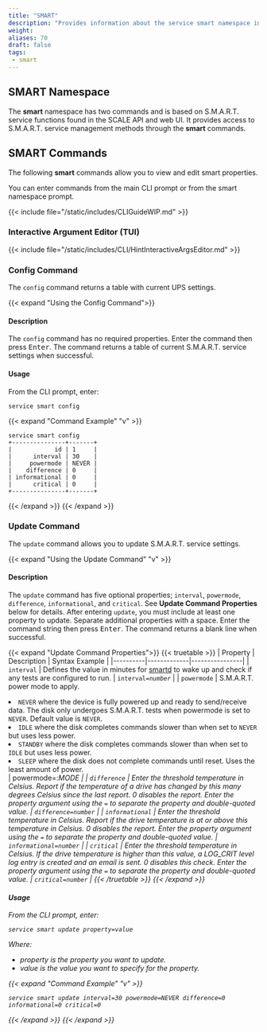 ```yaml
---
title: "SMART"
description: "Provides information about the service smart namespace in the TrueNAS CLI. Includes command syntax and common commands."
weight: 
aliases: 70
draft: false
tags:
 - smart
---
```


## SMART Namespace

The **smart** namespace has two commands and is based on S.M.A.R.T. service functions found in the SCALE API and web UI.
It provides access to S.M.A.R.T. service management methods through the **smart** commands.

## SMART Commands

The following **smart** commands allow you to view and edit smart properties.

You can enter commands from the main CLI prompt or from the smart namespace prompt.

{{< include file="/static/includes/CLIGuideWIP.md" >}}

### Interactive Argument Editor (TUI)

{{< include file="/static/includes/CLI/HintInteractiveArgsEditor.md" >}}

### Config Command

The `config` command returns a table with current UPS settings. 

{{< expand "Using the Config Command">}}
#### Description
The `config` command has no required properties.
Enter the command then press <kbd>Enter</kbd>.
The command returns a table of current S.M.A.R.T. service settings when successful.

#### Usage
From the CLI prompt, enter:

`service smart config`

{{< expand "Command Example" "v" >}}
````
service smart config
+---------------+-------+
|            id | 1     |
|      interval | 30    |
|     powermode | NEVER |
|    difference | 0     |
| informational | 0     |
|      critical | 0     |
+---------------+-------+
````
{{< /expand >}}
{{< /expand >}}

### Update Command
The `update` command allows you to update S.M.A.R.T. service settings.

{{< expand "Using the Update Command" "v" >}}
#### Description
The `update` command has five optional properties; `interval`, `powermode`, `difference`, `informational`, and `critical`.
See **Update Command Properties** below for details.
After entering `update`, you must include at least one property to update. Separate additional properties with a space.
Enter the command string then press <kbd>Enter</kbd>.
The command returns a blank line when successful.

{{< expand "Update Command Properties">}}
{{< truetable >}}
| Property | Description | Syntax Example |
|----------|-------------|----------------|
| `interval` | Defines the value in minutes for [smartd](https://linux.die.net/man/8/smartd) to wake up and check if any tests are configured to run. | <code>interval=<i>number</i></code> |
| `powermode` | S.M.A.R.T. power mode to apply. <br><li>`NEVER` where the device is fully powered up and ready to send/receive data. The disk only undergoes S.M.A.R.T. tests when powermode is set to `NEVER`. Default value is `NEVER`. <br><li>`IDLE` where the disk completes commands slower than when set to `NEVER` but uses less power. <br><li>`STANDBY` where the disk completes commands slower than when set to `IDLE` but uses less power. <br><li>`SLEEP` where the disk does not complete commands until reset. Uses the least amount of power.</li> | powermode=:<i>MODE<i/></code> |
| `difference` | Enter the threshold temperature in Celsius. Report if the temperature of a drive has changed by this many degrees Celsius since the last report. 0 disables the report. Enter the property argument using the `=` to separate the property and double-quoted value. | <code>difference=<i>number</i></code> |
| `informational` | Enter the threshold temperature in Celsius. Report if the drive temperature is at or above this temperature in Celsius. 0 disables the report. Enter the property argument using the `=` to separate the property and double-quoted value. | <code>informational=<i>number</i></code> |
| `critical` | Enter the threshold temperature in Celsius. If the drive temperature is higher than this value, a LOG_CRIT level log entry is created and an email is sent. 0 disables this check. Enter the property argument using the `=` to separate the property and double-quoted value. | <code>critical=<i>number</i></code> |
{{< /truetable >}}
{{< /expand >}}

#### Usage
From the CLI prompt, enter:

<code>service smart update <i>property</i>=<i>value</i></code>

Where:
* *property* is the property you want to update.
* *value* is the value you want to specify for the *property*.

{{< expand "Command Example" "v" >}}
```
service smart update interval=30 powermode=NEVER difference=0 informational=0 critical=0
```
{{< /expand >}}
{{< /expand >}}
